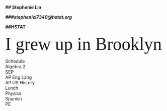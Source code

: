 **## Stephenie Lin**

**###_stepheniel7340@hstat.org_**

**##HSTAT**

<span style="font-family:Georgia; font-size:4em;">I grew up in Brooklyn</span>


Schedule  
Algebra 2  
SEP  
AP Eng Lang  
AP US History   
Lunch   
Physics  
Spanish  
PE  

